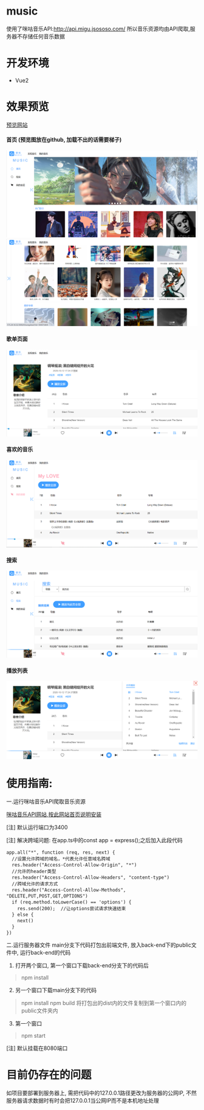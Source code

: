 # music
使用了咪咕音乐API:http://api.migu.jsososo.com/
所以音乐资源均由API爬取,服务器不存储任何音乐数据

# 开发环境
* Vue2

# 效果预览
[预览网站](http://175.24.16.52:3000/)

#### 首页 (预览图放在github, 加载不出的话需要梯子)
![](https://github.com/ye11d/musicapp/raw/master/public/images/preview/home1.png)
![](https://github.com/ye11d/musicapp/raw/master/public/images/preview/home2.png)

#### 歌单页面
![](https://github.com/ye11d/musicapp/raw/master/public/images/preview/songsheet.png)

#### 喜欢的音乐
![](https://github.com/ye11d/musicapp/raw/master/public/images/preview/mylike.png)

#### 搜索
![](https://github.com/ye11d/musicapp/raw/master/public/images/preview/search.png)

#### 播放列表
![](https://github.com/ye11d/musicapp/raw/master/public/images/preview/playlist.png)

# 使用指南:
一.运行咪咕音乐API爬取音乐资源

[咪咕音乐API网站,按此网站首页说明安装](https://jsososo.github.io/MiguMusicApi/#/)

[注] 默认运行端口为3400

[注] 解决跨域问题: 在app.ts中的const app = express();之后加入此段代码

```
app.all("*", function (req, res, next) {
  //设置允许跨域的域名，*代表允许任意域名跨域
  res.header("Access-Control-Allow-Origin", "*")
  //允许的header类型
  res.header("Access-Control-Allow-Headers", "content-type")
  //跨域允许的请求方式
  res.header("Access-Control-Allow-Methods", "DELETE,PUT,POST,GET,OPTIONS")
  if (req.method.toLowerCase() == 'options') {
    res.send(200);  //让options尝试请求快速结束
  } else {
    next()
  }
})
```


二.运行服务器文件
main分支下代码打包出前端文件, 放入back-end下的public文件中, 运行back-end的代码
1. 打开两个窗口, 第一个窗口下载back-end分支下的代码后
  > npm install
2. 另一个窗口下载main分支下的代码
  > npm install
  > npm build
  将打包出的dist内的文件复制到第一个窗口内的public文件夹内
3. 第一个窗口
  > npm start

[注] 默认挂载在8080端口


# 目前仍存在的问题
如项目要部署到服务器上, 需把代码中的127.0.0.1路径更改为服务器的公网IP,
不然服务器请求数据时有时会把127.0.0.1当公网IP而不是本机地址处理

